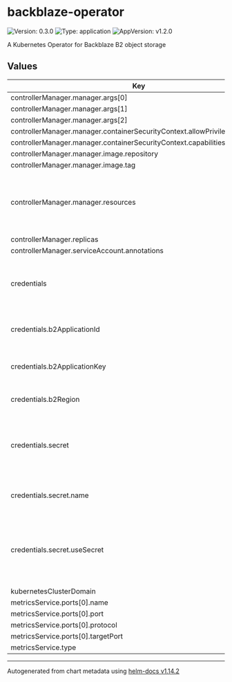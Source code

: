 # backblaze-operator

![Version: 0.3.0](https://img.shields.io/badge/Version-0.3.0-informational?style=flat-square) ![Type: application](https://img.shields.io/badge/Type-application-informational?style=flat-square) ![AppVersion: v1.2.0](https://img.shields.io/badge/AppVersion-v1.2.0-informational?style=flat-square)

A Kubernetes Operator for Backblaze B2 object storage

## Values

| Key | Type | Default | Description |
|-----|------|---------|-------------|
| controllerManager.manager.args[0] | string | `"--metrics-bind-address=:8443"` |  |
| controllerManager.manager.args[1] | string | `"--leader-elect"` |  |
| controllerManager.manager.args[2] | string | `"--health-probe-bind-address=:8081"` |  |
| controllerManager.manager.containerSecurityContext.allowPrivilegeEscalation | bool | `false` |  |
| controllerManager.manager.containerSecurityContext.capabilities.drop[0] | string | `"ALL"` |  |
| controllerManager.manager.image.repository | string | `"ghcr.io/ihyoudou/backblaze-operator"` |  |
| controllerManager.manager.image.tag | string | `"latest"` |  |
| controllerManager.manager.resources | object | `{"limits":{"cpu":"500m","memory":"128Mi"},"requests":{"cpu":"10m","memory":"64Mi"}}` | Define resources requests and limits for backblaze-operator |
| controllerManager.replicas | int | `1` |  |
| controllerManager.serviceAccount.annotations | object | `{}` |  |
| credentials | object | `{"b2ApplicationId":"","b2ApplicationKey":"","b2Region":"","secret":{"name":"","useSecret":false}}` | Credentials for Backblaze B2 Master Application Key |
| credentials.b2ApplicationId | string | `""` | Backblaze B2 Master Application Key ID |
| credentials.b2ApplicationKey | string | `""` | Backblaze B2 Master Application Key Key |
| credentials.b2Region | string | `""` | Backblaze B2 Region of account |
| credentials.secret | object | `{"name":"","useSecret":false}` | Use Backblaze B2 credentials from existing secret |
| credentials.secret.name | string | `""` | Name of secret with B2 credentials |
| credentials.secret.useSecret | bool | `false` | Use existing secret instead of providing credentials in values (true/false) |
| kubernetesClusterDomain | string | `"cluster.local"` |  |
| metricsService.ports[0].name | string | `"https"` |  |
| metricsService.ports[0].port | int | `8443` |  |
| metricsService.ports[0].protocol | string | `"TCP"` |  |
| metricsService.ports[0].targetPort | int | `8443` |  |
| metricsService.type | string | `"ClusterIP"` |  |

----------------------------------------------
Autogenerated from chart metadata using [helm-docs v1.14.2](https://github.com/norwoodj/helm-docs/releases/v1.14.2)
